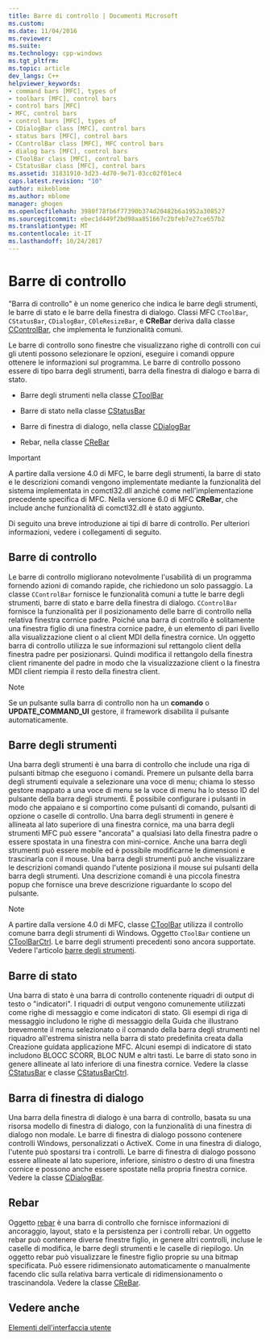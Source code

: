 ```yaml
---
title: Barre di controllo | Documenti Microsoft
ms.custom: 
ms.date: 11/04/2016
ms.reviewer: 
ms.suite: 
ms.technology: cpp-windows
ms.tgt_pltfrm: 
ms.topic: article
dev_langs: C++
helpviewer_keywords:
- command bars [MFC], types of
- toolbars [MFC], control bars
- control bars [MFC]
- MFC, control bars
- control bars [MFC], types of
- CDialogBar class [MFC], control bars
- status bars [MFC], control bars
- CControlBar class [MFC], MFC control bars
- dialog bars [MFC], control bars
- CToolBar class [MFC], control bars
- CStatusBar class [MFC], control bars
ms.assetid: 31831910-3d23-4d70-9e71-03cc02f01ec4
caps.latest.revision: "10"
author: mikeblome
ms.author: mblome
manager: ghogen
ms.openlocfilehash: 3980f78fb6f77390b374d20482b6a1952a308527
ms.sourcegitcommit: ebec1d449f2bd98aa851667c2bfeb7e27ce657b2
ms.translationtype: MT
ms.contentlocale: it-IT
ms.lasthandoff: 10/24/2017
---
```

# <a name="control-bars"></a>Barre di controllo
"Barra di controllo" è un nome generico che indica le barre degli strumenti, le barre di stato e le barre della finestra di dialogo. Classi MFC `CToolBar`, `CStatusBar`, `CDialogBar`, `COleResizeBar`, e **CReBar** deriva dalla classe [CControlBar](../mfc/reference/ccontrolbar-class.md), che implementa le funzionalità comuni.  
  
 Le barre di controllo sono finestre che visualizzano righe di controlli con cui gli utenti possono selezionare le opzioni, eseguire i comandi oppure ottenere le informazioni sul programma. Le barre di controllo possono essere di tipo barra degli strumenti, barra della finestra di dialogo e barra di stato.  
  
-   Barre degli strumenti nella classe [CToolBar](../mfc/reference/ctoolbar-class.md)  
  
-   Barre di stato nella classe [CStatusBar](../mfc/reference/cstatusbar-class.md)  
  
-   Barre di finestra di dialogo, nella classe [CDialogBar](../mfc/reference/cdialogbar-class.md)  
  
-   Rebar, nella classe [CReBar](../mfc/reference/crebar-class.md)  
  
> [!IMPORTANT]
>  A partire dalla versione 4.0 di MFC, le barre degli strumenti, la barre di stato e le descrizioni comandi vengono implementate mediante la funzionalità del sistema implementata in comctl32.dll anziché come nell'implementazione precedente specifica di MFC. Nella versione 6.0 di MFC **CReBar**, che include anche funzionalità di comctl32.dll è stato aggiunto.  
  
 Di seguito una breve introduzione ai tipi di barre di controllo. Per ulteriori informazioni, vedere i collegamenti di seguito.  
  
## <a name="control-bars"></a>Barre di controllo  
 Le barre di controllo migliorano notevolmente l'usabilità di un programma fornendo azioni di comando rapide, che richiedono un solo passaggio. La classe `CControlBar` fornisce le funzionalità comuni a tutte le barre degli strumenti, barre di stato e barre della finestra di dialogo. `CControlBar` fornisce la funzionalità per il posizionamento delle barre di controllo nella relativa finestra cornice padre. Poiché una barra di controllo è solitamente una finestra figlio di una finestra cornice padre, è un elemento di pari livello alla visualizzazione client o al client MDI della finestra cornice. Un oggetto barra di controllo utilizza le sue informazioni sul rettangolo client della finestra padre per posizionarsi. Quindi modifica il rettangolo della finestra client rimanente del padre in modo che la visualizzazione client o la finestra MDI client riempia il resto della finestra client.  
  
> [!NOTE]
>  Se un pulsante sulla barra di controllo non ha un **comando** o **UPDATE_COMMAND_UI** gestore, il framework disabilita il pulsante automaticamente.  
  
## <a name="toolbars"></a>Barre degli strumenti  
 Una barra degli strumenti è una barra di controllo che include una riga di pulsanti bitmap che eseguono i comandi. Premere un pulsante della barra degli strumenti equivale a selezionare una voce di menu; chiama lo stesso gestore mappato a una voce di menu se la voce di menu ha lo stesso ID del pulsante della barra degli strumenti. È possibile configurare i pulsanti in modo che appaiano e si comportino come pulsanti di comando, pulsanti di opzione o caselle di controllo. Una barra degli strumenti in genere è allineata al lato superiore di una finestra cornice, ma una barra degli strumenti MFC può essere "ancorata" a qualsiasi lato della finestra padre o essere spostata in una finestra con mini-cornice. Anche una barra degli strumenti può essere mobile ed è possibile modificarne le dimensioni e trascinarla con il mouse. Una barra degli strumenti può anche visualizzare le descrizioni comandi quando l'utente posiziona il mouse sui pulsanti della barra degli strumenti. Una descrizione comandi è una piccola finestra popup che fornisce una breve descrizione riguardante lo scopo del pulsante.  
  
> [!NOTE]
>  A partire dalla versione 4.0 di MFC, classe [CToolBar](../mfc/reference/ctoolbar-class.md) utilizza il controllo comune barra degli strumenti di Windows. Oggetto `CToolBar` contiene un [CToolBarCtrl](../mfc/reference/ctoolbarctrl-class.md). Le barre degli strumenti precedenti sono ancora supportate. Vedere l'articolo [barre degli strumenti](../mfc/mfc-toolbar-implementation.md).  
  
## <a name="status-bars"></a>Barre di stato  
 Una barra di stato è una barra di controllo contenente riquadri di output di testo o "indicatori". I riquadri di output vengono comunemente utilizzati come righe di messaggio e come indicatori di stato. Gli esempi di riga di messaggio includono le righe di messaggio della Guida che illustrano brevemente il menu selezionato o il comando della barra degli strumenti nel riquadro all'estrema sinistra nella barra di stato predefinita creata dalla Creazione guidata applicazione MFC. Alcuni esempi di indicatore di stato includono BLOCC SCORR, BLOC NUM e altri tasti. Le barre di stato sono in genere allineate al lato inferiore di una finestra cornice. Vedere la classe [CStatusBar](../mfc/reference/cstatusbar-class.md) e classe [CStatusBarCtrl](../mfc/reference/cstatusbarctrl-class.md).  
  
## <a name="dialog-bars"></a>Barra di finestra di dialogo  
 Una barra della finestra di dialogo è una barra di controllo, basata su una risorsa modello di finestra di dialogo, con la funzionalità di una finestra di dialogo non modale. Le barre di finestra di dialogo possono contenere controlli Windows, personalizzati o ActiveX. Come in una finestra di dialogo, l'utente può spostarsi tra i controlli. Le barre di finestra di dialogo possono essere allineate al lato superiore, inferiore, sinistro o destro di una finestra cornice e possono anche essere spostate nella propria finestra cornice. Vedere la classe [CDialogBar](../mfc/reference/cdialogbar-class.md).  
  
## <a name="rebars"></a>Rebar  
 Oggetto [rebar](../mfc/using-crebarctrl.md) è una barra di controllo che fornisce informazioni di ancoraggio, layout, stato e la persistenza per i controlli rebar. Un oggetto rebar può contenere diverse finestre figlio, in genere altri controlli, incluse le caselle di modifica, le barre degli strumenti e le caselle di riepilogo. Un oggetto rebar può visualizzare le finestre figlio proprie su una bitmap specificata. Può essere ridimensionato automaticamente o manualmente facendo clic sulla relativa barra verticale di ridimensionamento o trascinandola. Vedere la classe [CReBar](../mfc/reference/crebar-class.md).  
  
## <a name="see-also"></a>Vedere anche  
 [Elementi dell'interfaccia utente](../mfc/user-interface-elements-mfc.md)
